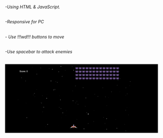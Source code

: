 ###### -Using HTML & JavaScript.

###### -Responsive for PC

###### - Use !!!wd!!! buttons to move

###### -Use spacebar to attack enemies

![preview img](preview.png)
